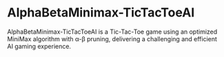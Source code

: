 # AlphaBetaMinimax-TicTacToeAI
AlphaBetaMinimax-TicTacToeAI is a Tic-Tac-Toe game using an optimized MiniMax algorithm with α-β pruning, delivering a challenging and efficient AI gaming experience.
